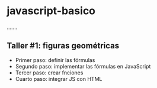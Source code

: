 # javascript-basico

.......

## Taller #1: figuras geométricas

- Primer paso: definir las fórmulas
- Segundo paso: implementar las fórmulas en JavaScript
- Tercer paso: crear fnciones
- Cuarto paso: integrar JS con HTML